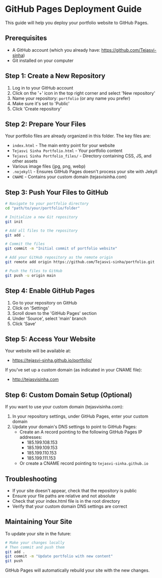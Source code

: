 # GitHub Pages Deployment Guide

This guide will help you deploy your portfolio website to GitHub Pages.

## Prerequisites

- A GitHub account (which you already have: https://github.com/Tejasvi-sinha)
- Git installed on your computer

## Step 1: Create a New Repository

1. Log in to your GitHub account
2. Click on the '+' icon in the top right corner and select 'New repository'
3. Name your repository: `portfolio` (or any name you prefer)
4. Make sure it's set to 'Public'
5. Click 'Create repository'

## Step 2: Prepare Your Files

Your portfolio files are already organized in this folder. The key files are:

- `index.html` - The main entry point for your website
- `Tejasvi Sinha Portfolio.html` - Your portfolio content
- `Tejasvi Sinha Portfolio_files/` - Directory containing CSS, JS, and other assets
- Various image files (jpg, png, webp)
- `.nojekyll` - Ensures GitHub Pages doesn't process your site with Jekyll
- `CNAME` - Contains your custom domain (tejasvisinha.com)

## Step 3: Push Your Files to GitHub

```bash
# Navigate to your portfolio directory
cd "path/to/your/portfolio/folder"

# Initialize a new Git repository
git init

# Add all files to the repository
git add .

# Commit the files
git commit -m "Initial commit of portfolio website"

# Add your GitHub repository as the remote origin
git remote add origin https://github.com/Tejasvi-sinha/portfolio.git

# Push the files to GitHub
git push -u origin main
```

## Step 4: Enable GitHub Pages

1. Go to your repository on GitHub
2. Click on 'Settings'
3. Scroll down to the 'GitHub Pages' section
4. Under 'Source', select 'main' branch
5. Click 'Save'

## Step 5: Access Your Website

Your website will be available at:
- https://tejasvi-sinha.github.io/portfolio/

If you've set up a custom domain (as indicated in your CNAME file):
- http://tejasvisinha.com

## Step 6: Custom Domain Setup (Optional)

If you want to use your custom domain (tejasvisinha.com):

1. In your repository settings, under GitHub Pages, enter your custom domain
2. Update your domain's DNS settings to point to GitHub Pages:
   - Create an A record pointing to the following GitHub Pages IP addresses:
     - 185.199.108.153
     - 185.199.109.153
     - 185.199.110.153
     - 185.199.111.153
   - Or create a CNAME record pointing to `tejasvi-sinha.github.io`

## Troubleshooting

- If your site doesn't appear, check that the repository is public
- Ensure your file paths are relative and not absolute
- Check that your index.html file is in the root directory
- Verify that your custom domain DNS settings are correct

## Maintaining Your Site

To update your site in the future:

```bash
# Make your changes locally
# Then commit and push them
git add .
git commit -m "Update portfolio with new content"
git push
```

GitHub Pages will automatically rebuild your site with the new changes.